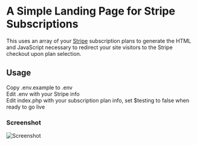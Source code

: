 # A Simple Landing Page for Stripe Subscriptions  
This uses an array of your [Stripe](https://stripe.com) subscription plans to generate the HTML and JavaScript necessary to redirect your site visitors to the Stripe checkout upon plan selection.  
  
## Usage  
Copy .env.example to .env  
Edit .env with your Stripe info  
Edit index.php with your subscription plan info, set $testing to false when ready to go live  
  
### Screenshot  
![Screenshot](http://it-all.com/stripe-subscriptions/scrnsht.png)  